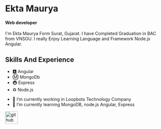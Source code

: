 # Ekta Maurya
#### Web developer 
I'm Ekta Maurya Form Surat, Gujarat. I have Completed Graduation in BAC from VNSGU. I really Enjoy Learning Language and Framework Node.js Angular.

## Skills And Experience 
* 🅰 Angular
* Ⓜ MongoDb
* 🚇 Express
* ♻ Node.js

- 🔭 I’m currently working in Loopbots Technology Company 
- 🌱 I’m currently learning MongoDB, node.js Angular, Express 


[<img src='https://cdn.jsdelivr.net/npm/simple-icons@3.0.1/icons/github.svg' alt='github' height='40'>](https://github.com/mauryaekta)  

